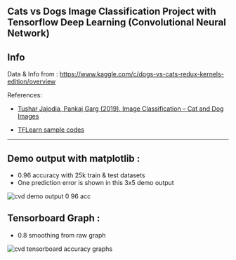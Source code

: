 ## Cats vs Dogs Image Classification Project with Tensorflow Deep Learning (Convolutional Neural Network)

## Info
Data & Info from : https://www.kaggle.com/c/dogs-vs-cats-redux-kernels-edition/overview

References:
- [Tushar Jajodia, Pankaj Garg (2019). Image Classification – Cat and Dog Images](https://www.irjet.net/archives/V6/i12/IRJET-V6I1271.pdf)

- [TFLearn sample codes](https://pythonprogramming.net/tflearn-machine-learning-tutorial/)

-------

## Demo output with matplotlib :
- 0.96 accuracy with 25k train & test datasets
- One prediction error is shown in this 3x5 demo output

![cvd demo output 0 96 acc](https://user-images.githubusercontent.com/68454409/106591701-8dde1980-6589-11eb-89ee-dcab8320bef6.png)

## Tensorboard Graph :
- 0.8 smoothing from raw graph

![cvd tensorboard accuracy graphs](https://user-images.githubusercontent.com/68454409/106564633-717db500-6568-11eb-993d-94d1266b58a7.png)


